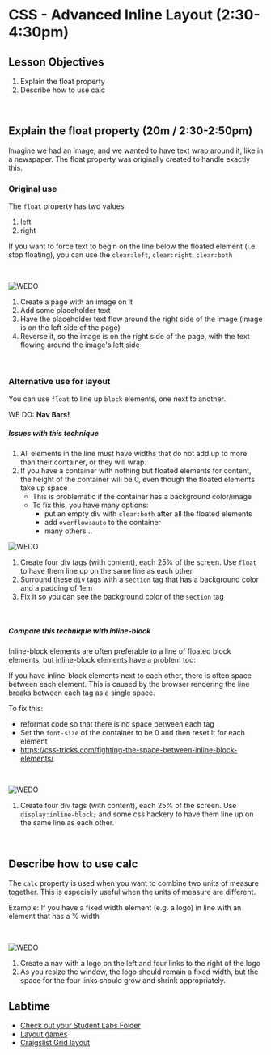 # CSS - Advanced Inline Layout (2:30-4:30pm)

## Lesson Objectives

1. Explain the float property
1. Describe how to use calc

<br>

## Explain the float property (20m / 2:30-2:50pm)

Imagine we had an image, and we wanted to have text wrap around it, like in a newspaper.  The float property was originally created to handle exactly this.

### Original use

The `float` property has two values

1. left
1. right

If you want to force text to begin on the line below the floated element (i.e. stop floating), you can use the `clear:left`, `clear:right`, `clear:both`


<br>

![WEDO](http://i.imgur.com/6Kce0ca.png)

1. Create a page with an image on it
2. Add some placeholder text
3. Have the placeholder text flow around the right side of the image (image is on the left side of the page)
4. Reverse it, so the image is on the right side of the page, with the text flowing around the image's left side

<br>

### Alternative use for layout

You can use `float` to line up `block` elements, one next to another.

WE DO: **Nav Bars!**

##### Issues with this technique

1. All elements in the line must have widths that do not add up to more than their container, or they will wrap.
2. If you have a container with nothing but floated elements for content, the height of the container will be 0, even though the floated elements take up space
	- This is problematic if the container has a background color/image
	- To fix this, you have many options:
		- put an empty div with `clear:both` after all the floated elements
		- add `overflow:auto` to the container
		- many others...

![WEDO](http://i.imgur.com/6Kce0ca.png)

1. Create four div tags (with content), each 25% of the screen.  Use `float` to have them line up on the same line as each other
2. Surround these `div` tags with a `section` tag that has a background color and a padding of 1em
3. Fix it so you can see the background color of the `section` tag

<br>

##### Compare this technique with inline-block

Inline-block elements are often preferable to a line of floated block elements, but inline-block elements have a problem too:

If you have inline-block elements next to each other, there is often space between each element.  This is caused by the browser rendering the line breaks between each tag as a single space.

To fix this:

- reformat code so that there is no space between each tag
- Set the `font-size` of the container to be 0 and then reset it for each element
- https://css-tricks.com/fighting-the-space-between-inline-block-elements/

<br>

![WEDO](http://i.imgur.com/6Kce0ca.png)

1. Create four div tags (with content), each 25% of the screen.  Use `display:inline-block;` and some css hackery to have them line up on the same line as each other.

<br>

## Describe how to use calc

The `calc` property is used when you want to combine two units of measure together.  This is especially useful when the units of measure are different.

Example:
If you have a fixed width element (e.g. a logo) in line with an element that has a % width

<br>

![WEDO](http://i.imgur.com/6Kce0ca.png)

1. Create a nav with a logo on the left and four links to the right of the logo
2. As you resize the window, the logo should remain a fixed width, but the space for the four links should grow and shrink appropriately.

## Labtime
- [Check out your Student Labs Folder](../student_labs/css/README.mkd)
- [Layout games](https://github.com/ga-wdi-exercises/layout-games)
- [Craigslist Grid layout](https://github.com/ga-wdi-exercises/craigslist_grid)
